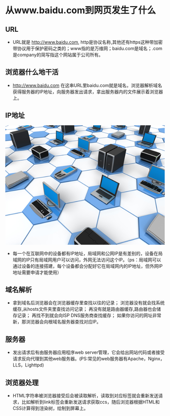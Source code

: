 # 从www.baidu.com到网页发生了什么

## URL

- URL就是 http://www.baidu.com, http是协议名称,其他还有https这种带加密带协议用于保护密码之类的；www指的是万维网；baidu.com是域名；.com是company的简写指这个网站属于公司所有。

## 浏览器什么地干活

- http://www.baidu.com 在这串URL里baidu.com就是域名，浏览器解析域名获得服务器的IP地址，向服务器发出请求，拿出服务器内的文件展示着浏览器上。

## IP地址

![](https://github.com/zhbsdsb/blogtest/blob/master/16.jpg?raw=true)
- 每一个在互联网中的设备都有IP地址，局域网和公网IP是有差别的，设备在局域网的IP只有局域网用户可以访问，外网无法访问这个IP。（ps：局域网可以通过设备的连接搭建，每个设备都会分配好它在局域网内的IP地址，但外网IP地址需要申请才能使用）

## 域名解析

- 拿到域名后浏览器会在浏览器缓存里查找以往的记录； 浏览器没有就会找系统缓存,从hosts文件夹里查找访问记录； 再没有就是路由器缓存,路由器也会储存记录； 再找不到就会向ISP DNS服务商查找缓存； 如果你访问的网址非常新，那浏览器会向根域名服务器查找对应IP。

## 服务器

- 发出请求后有由服务器应用程序web server管理，它会给出网站代码或者接受请求反向代理到其他web服务器。(PS:常见的web服务器有Apache，Nginx，LLS，Lighttpd)

## 浏览器处理

- HTML字符串被浏览器接受后会被读取解析，读取到对应标签就会重新发送请求，比如解析到link标签会重新发送请求获取ccs，随后浏览器根据HTML和CSS计算得到渲染树，绘制到屏幕上。
